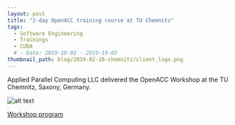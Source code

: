 ```yaml
---
layout: post
title: "2-day OpenACC training course at TU Chemnitz"
tags:
  - Software Engineering
  - Trainings
  - CUDA
  # - Date: 2019-18-02 - 2019-19-02
thumbnail_path: blog/2019-02-18-chemnitz/client_logo.png
---
```


Applied Parallel Computing LLC delivered the OpenACC Workshop at the TU Chemnitz, Saxony, Germany.

![alt text](\assets\img\blog\blog\2019-02-18-chemnitz\client_logo.png "Logo Title Text 1")

[Workshop program](\assets\img\blog\2019-02-18-chemnitz\tuchemnitz_program.pdf)
